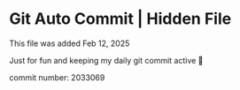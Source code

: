 # Git Auto Commit | Hidden File

This file was added Feb 12, 2025

Just for fun and keeping my daily git commit active 🤪

commit number: 2033069
